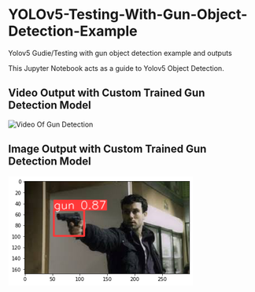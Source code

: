 # YOLOv5-Testing-With-Gun-Object-Detection-Example
 Yolov5 Gudie/Testing with gun object detection example and outputs

This Jupyter Notebook acts as a guide to Yolov5 Object Detection. 

Video Output with Custom Trained Gun Detection Model
---

![Video Of Gun Detection](/outputs/video_output_converted-to-gif.gif)


Image Output with Custom Trained Gun Detection Model
---
![Image_of_Gun_Detection](/outputs/image%20output.png)